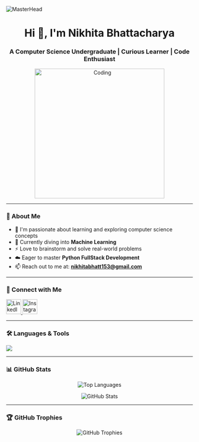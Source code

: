 ![MasterHead](https://static.pingcap.com/files/2022/12/05072707/chatGPT-GitHub-banner.jpg)

<h1 align="center">Hi 👋, I'm Nikhita Bhattacharya</h1>
<h3 align="center">A Computer Science Undergraduate | Curious Learner | Code Enthusiast</h3>

<p align="center">
  <img src="https://res.cloudinary.com/practicaldev/image/fetch/s--2bZIjPGC--/c_limit%2Cf_auto%2Cfl_progressive%2Cq_66%2Cw_880/https://dev-to-uploads.s3.amazonaws.com/i/d4tvukbt5mra37cvwklk.gif" alt="Coding" width="350"/>
</p>

---

### 🚀 About Me

- 🌱 I'm passionate about learning and exploring computer science concepts  
- 🤖 Currently diving into **Machine Learning**
- ⚡ Love to brainstorm and solve real-world problems
- ☁️ Eager to master **Python FullStack Development**
- 📫 Reach out to me at: **nikhitabhatt153@gmail.com**

---

### 🤝 Connect with Me

<p align="left">
  <a href="https://www.linkedin.com/in/nikhita-bhattacharya-52323a219/" target="_blank">
    <img src="https://skillicons.dev/icons?i=linkedin" alt="LinkedIn" height="40" />
  </a>
  <a href="https://www.instagram.com/monochromatic_canvas15/" target="_blank">
    <img src="https://skillicons.dev/icons?i=instagram" alt="Instagram" height="40" />
  </a>
</p>

---

### 🛠️ Languages & Tools

<p align="left">
  <img src="https://skillicons.dev/icons?i=python,html,css,js,react,nodejs,mongodb,git,github,vscode" />
</p>

---

### 📊 GitHub Stats

<p align="center">
  <img src="https://github-readme-stats.vercel.app/api/top-langs/?username=NikhitaB15&layout=compact&theme=radical" alt="Top Languages" />
</p>
<p align="center">
  <img src="https://github-readme-stats.vercel.app/api?username=NikhitaB15&show_icons=true&locale=en&theme=radical" alt="GitHub Stats" />
</p>

---

### 🏆 GitHub Trophies

<p align="center">
  <img src="https://github-profile-trophy.vercel.app/?username=NikhitaB15&theme=onedark" alt="GitHub Trophies" />
</p>
